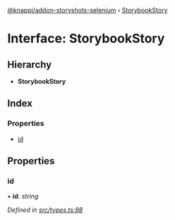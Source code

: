 [@knappi/addon-storyshots-selenium](../README.md) ›
[StorybookStory](storybookstory.md)

# Interface: StorybookStory

## Hierarchy

- **StorybookStory**

## Index

### Properties

- [id](storybookstory.md#id)

## Properties

### id

• **id**: _string_

_Defined in
[src/types.ts:98](https://github.com/nknapp/addons-storyshots-selenium/blob/fbd4145/src/types.ts#L98)_
